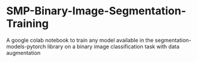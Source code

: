 # SMP-Binary-Image-Segmentation-Training
A google colab notebook to train any model available in the segmentation-models-pytorch library on a binary image classification task with data augmentation
